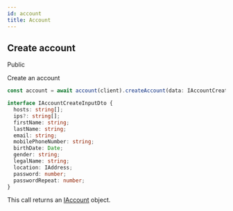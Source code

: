 ```yaml
---
id: account
title: Account
---
```


## Create account

<span class="badge badge--success">Public</span>

Create an account

```ts
const account = await account(client).createAccount(data: IAccountCreateInputDto);
```

```ts
interface IAccountCreateInputDto {
  hosts: string[];
  ips?: string[];
  firstName: string;
  lastName: string;
  email: string;
  mobilePhoneNumber: string;
  birthDate: Date;
  gender: string;
  legalName: string;
  location: IAddress;
  password: number;
  passwordRepeat: number;
}
```

This call returns an [IAccount](account-types#iaccount) object.
